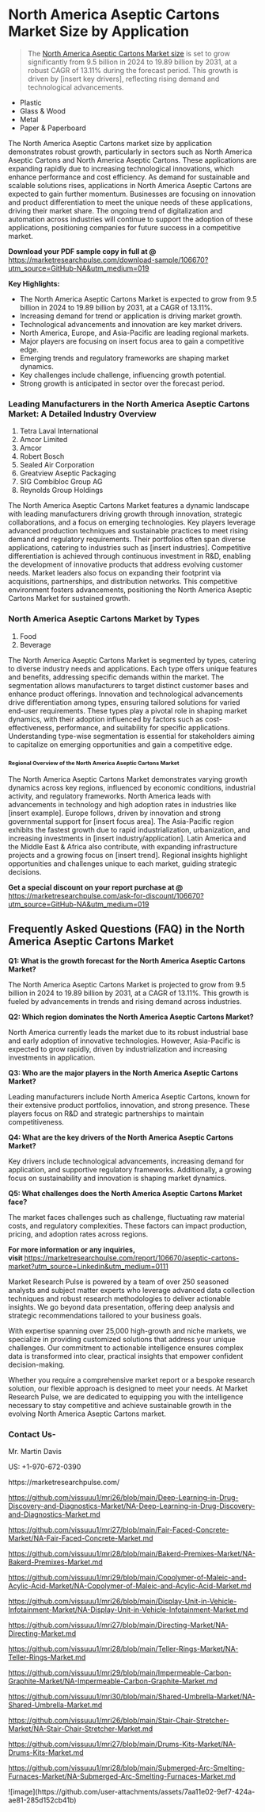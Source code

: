 <h1>North America Aseptic Cartons Market&nbsp;Size by Application</h1><blockquote><p>The <a href="https://marketresearchpulse.com/download-sample/106670?utm_source=GitHub-NA&amp;utm_medium=019">North America Aseptic Cartons Market size</a> is set to grow significantly from 9.5 billion in 2024 to 19.89 billion by 2031, at a robust CAGR of 13.11% during the forecast period. This growth is driven by [insert key drivers], reflecting rising demand and technological advancements.</p></blockquote><ul><li>Plastic<li> Glass & Wood<li> Metal<li> Paper & Paperboard</li></ul><p>The North America Aseptic Cartons market size by application demonstrates robust growth, particularly in sectors such as North America Aseptic Cartons and North America Aseptic Cartons. These applications are expanding rapidly due to increasing technological innovations, which enhance performance and cost efficiency. As demand for sustainable and scalable solutions rises, applications in North America Aseptic Cartons are expected to gain further momentum. Businesses are focusing on innovation and product differentiation to meet the unique needs of these applications, driving their market share. The ongoing trend of digitalization and automation across industries will continue to support the adoption of these applications, positioning companies for future success in a competitive market.</p><p><strong>Download your PDF sample copy in full at @ </strong><a href="https://marketresearchpulse.com/download-sample/106670?utm_source=GitHub-NA&amp;utm_medium=019">https://marketresearchpulse.com/download-sample/106670?utm_source=GitHub-NA&amp;utm_medium=019</a></p><p><strong>Key Highlights: </strong></p><ul><li>The North America Aseptic Cartons Market is expected to grow from 9.5 billion in 2024 to 19.89 billion by 2031, at a CAGR of 13.11%.</li><li>Increasing demand for trend or application is driving market growth.</li><li>Technological advancements and innovation are key market drivers.</li><li>North America, Europe, and Asia-Pacific are leading regional markets.</li><li>Major players are focusing on insert focus area to gain a competitive edge.</li><li>Emerging trends and regulatory frameworks are shaping market dynamics.</li><li>Key challenges include challenge, influencing growth potential.</li><li>Strong growth is anticipated in sector over the forecast period.</li></ul><h3>Leading Manufacturers in the North America Aseptic Cartons Market: A Detailed Industry Overview</h3><ol><li>Tetra Laval International</li><li>Amcor Limited</li><li>Amcor</li><li>Robert Bosch</li><li>Sealed Air Corporation</li><li>Greatview Aseptic Packaging</li><li>SIG Combibloc Group AG</li><li>Reynolds Group Holdings</li></ol><div class="flex max-w-full flex-col flex-grow"><div class="min-h-8 text-message flex w-full flex-col items-end gap-2 whitespace-normal break-words [.text-message+&amp;]:mt-5" dir="auto" data-message-author-role="assistant" data-message-id="fd8432e4-4910-450d-b182-61b7bfb0a01f" data-message-model-slug="gpt-4o"><div class="flex w-full flex-col gap-1 empty:hidden first:pt-[3px]"><div class="markdown prose w-full break-words dark:prose-invert light"><p>The North America Aseptic Cartons Market features a dynamic landscape with leading manufacturers driving growth through innovation, strategic collaborations, and a focus on emerging technologies. Key players leverage advanced production techniques and sustainable practices to meet rising demand and regulatory requirements. Their portfolios often span diverse applications, catering to industries such as [insert industries]. Competitive differentiation is achieved through continuous investment in R&amp;D, enabling the development of innovative products that address evolving customer needs. Market leaders also focus on expanding their footprint via acquisitions, partnerships, and distribution networks. This competitive environment fosters advancements, positioning the North America Aseptic Cartons Market for sustained growth.</p></div></div></div></div><h3>North America Aseptic Cartons Market by Types</h3><ol><li>Food<li> Beverage</li></ol><div class="flex max-w-full flex-col flex-grow"><div class="min-h-8 text-message flex w-full flex-col items-end gap-2 whitespace-normal break-words [.text-message+&amp;]:mt-5" dir="auto" data-message-author-role="assistant" data-message-id="084470be-0bb7-4664-bddf-5156b4f41249" data-message-model-slug="gpt-4o-mini"><div class="flex w-full flex-col gap-1 empty:hidden first:pt-[3px]"><div class="markdown prose w-full break-words dark:prose-invert light"><p>The North America Aseptic Cartons Market is segmented by types, catering to diverse industry needs and applications. Each type offers unique features and benefits, addressing specific demands within the market. The segmentation allows manufacturers to target distinct customer bases and enhance product offerings. Innovation and technological advancements drive differentiation among types, ensuring tailored solutions for varied end-user requirements. These types play a pivotal role in shaping market dynamics, with their adoption influenced by factors such as cost-effectiveness, performance, and suitability for specific applications. Understanding type-wise segmentation is essential for stakeholders aiming to capitalize on emerging opportunities and gain a competitive edge.</p></div></div></div></div><h3><span style="font-size: 11px;">Regional Overview of the North America Aseptic Cartons Market</span></h3><div class="flex max-w-full flex-col flex-grow"><div class="min-h-8 text-message flex w-full flex-col items-end gap-2 whitespace-normal break-words [.text-message+&amp;]:mt-5" dir="auto" data-message-author-role="assistant" data-message-id="e9038762-ce64-4e30-91c9-9bd413514231" data-message-model-slug="gpt-4o-mini"><div class="flex w-full flex-col gap-1 empty:hidden first:pt-[3px]"><div class="markdown prose w-full break-words dark:prose-invert light"><p>The North America Aseptic Cartons Market demonstrates varying growth dynamics across key regions, influenced by economic conditions, industrial activity, and regulatory frameworks. North America leads with advancements in technology and high adoption rates in industries like [insert example]. Europe follows, driven by innovation and strong governmental support for [insert focus area]. The Asia-Pacific region exhibits the fastest growth due to rapid industrialization, urbanization, and increasing investments in [insert industry/application]. Latin America and the Middle East &amp; Africa also contribute, with expanding infrastructure projects and a growing focus on [insert trend]. Regional insights highlight opportunities and challenges unique to each market, guiding strategic decisions.</p></div></div></div></div><p><strong>Get a special discount on your report purchase at @ </strong><a href="https://marketresearchpulse.com/ask-for-discount/106670?utm_source=GitHub-NA&amp;utm_medium=019">https://marketresearchpulse.com/ask-for-discount/106670?utm_source=GitHub-NA&amp;utm_medium=019</a></p><h2>Frequently Asked Questions (FAQ) in the North America Aseptic Cartons Market</h2><p><strong>Q1: What is the growth forecast for the North America Aseptic Cartons Market?</strong></p><p>The North America Aseptic Cartons Market is projected to grow from 9.5 billion in 2024 to 19.89 billion by 2031, at a CAGR of 13.11%. This growth is fueled by advancements in trends and rising demand across industries.</p><p><strong>Q2: Which region dominates the North America Aseptic Cartons Market?</strong></p><p>North America currently leads the market due to its robust industrial base and early adoption of innovative technologies. However, Asia-Pacific is expected to grow rapidly, driven by industrialization and increasing investments in application.</p><p><strong>Q3: Who are the major players in the North America Aseptic Cartons Market?</strong></p><p>Leading manufacturers include North America Aseptic Cartons, known for their extensive product portfolios, innovation, and strong presence. These players focus on R&amp;D and strategic partnerships to maintain competitiveness.</p><p><strong>Q4: What are the key drivers of the North America Aseptic Cartons Market?</strong></p><p>Key drivers include technological advancements, increasing demand for application, and supportive regulatory frameworks. Additionally, a growing focus on sustainability and innovation is shaping market dynamics.</p><p><strong>Q5: What challenges does the North America Aseptic Cartons Market face?</strong></p><p>The market faces challenges such as challenge, fluctuating raw material costs, and regulatory complexities. These factors can impact production, pricing, and adoption rates across regions.</p><p><strong>For more information or any inquiries, visit&nbsp;</strong><a href="https://marketresearchpulse.com/report/106670/aseptic-cartons-market?utm_source=Linkedin&utm_medium=0111">https://marketresearchpulse.com/report/106670/aseptic-cartons-market?utm_source=Linkedin&utm_medium=0111</a></p><p>Market Research Pulse is powered by a team of over 250 seasoned analysts and subject matter experts who leverage advanced data collection techniques and robust research methodologies to deliver actionable insights. We go beyond data presentation, offering deep analysis and strategic recommendations tailored to your business goals.</p><p>With expertise spanning over 25,000 high-growth and niche markets, we specialize in providing customized solutions that address your unique challenges. Our commitment to actionable intelligence ensures complex data is transformed into clear, practical insights that empower confident decision-making.</p><p>Whether you require a comprehensive market report or a bespoke research solution, our flexible approach is designed to meet your needs. At Market Research Pulse, we are dedicated to equipping you with the intelligence necessary to stay competitive and achieve sustainable growth in the evolving North America Aseptic Cartons market.</p><h3><strong>Contact Us-</strong></h3><p>Mr. Martin Davis</p><p>US: +1-970-672-0390</p><p>https://marketresearchpulse.com/</p><p><a href="https://github.com/vissuuu1/mri26/blob/main/Deep-Learning-in-Drug-Discovery-and-Diagnostics-Market/NA-Deep-Learning-in-Drug-Discovery-and-Diagnostics-Market.md">https://github.com/vissuuu1/mri26/blob/main/Deep-Learning-in-Drug-Discovery-and-Diagnostics-Market/NA-Deep-Learning-in-Drug-Discovery-and-Diagnostics-Market.md</a></p><p><a href="https://github.com/vissuuu1/mri27/blob/main/Fair-Faced-Concrete-Market/NA-Fair-Faced-Concrete-Market.md">https://github.com/vissuuu1/mri27/blob/main/Fair-Faced-Concrete-Market/NA-Fair-Faced-Concrete-Market.md</a></p><p><a href="https://github.com/vissuuu1/mri28/blob/main/Bakerd-Premixes-Market/NA-Bakerd-Premixes-Market.md">https://github.com/vissuuu1/mri28/blob/main/Bakerd-Premixes-Market/NA-Bakerd-Premixes-Market.md</a></p><p><a href="https://github.com/vissuuu1/mri29/blob/main/Copolymer-of-Maleic-and-Acylic-Acid-Market/NA-Copolymer-of-Maleic-and-Acylic-Acid-Market.md">https://github.com/vissuuu1/mri29/blob/main/Copolymer-of-Maleic-and-Acylic-Acid-Market/NA-Copolymer-of-Maleic-and-Acylic-Acid-Market.md</a></p><p><a href="https://github.com/vissuuu1/mri26/blob/main/Display-Unit-in-Vehicle-Infotainment-Market/NA-Display-Unit-in-Vehicle-Infotainment-Market.md">https://github.com/vissuuu1/mri26/blob/main/Display-Unit-in-Vehicle-Infotainment-Market/NA-Display-Unit-in-Vehicle-Infotainment-Market.md</a></p><p><a href="https://github.com/vissuuu1/mri27/blob/main/Directing-Market/NA-Directing-Market.md">https://github.com/vissuuu1/mri27/blob/main/Directing-Market/NA-Directing-Market.md</a></p><p><a href="https://github.com/vissuuu1/mri28/blob/main/Teller-Rings-Market/NA-Teller-Rings-Market.md">https://github.com/vissuuu1/mri28/blob/main/Teller-Rings-Market/NA-Teller-Rings-Market.md</a></p><p><a href="https://github.com/vissuuu1/mri29/blob/main/Impermeable-Carbon-Graphite-Market/NA-Impermeable-Carbon-Graphite-Market.md">https://github.com/vissuuu1/mri29/blob/main/Impermeable-Carbon-Graphite-Market/NA-Impermeable-Carbon-Graphite-Market.md</a></p><p><a href="https://github.com/vissuuu1/mri30/blob/main/Shared-Umbrella-Market/NA-Shared-Umbrella-Market.md">https://github.com/vissuuu1/mri30/blob/main/Shared-Umbrella-Market/NA-Shared-Umbrella-Market.md</a></p><p><a href="https://github.com/vissuuu1/mri26/blob/main/Stair-Chair-Stretcher-Market/NA-Stair-Chair-Stretcher-Market.md">https://github.com/vissuuu1/mri26/blob/main/Stair-Chair-Stretcher-Market/NA-Stair-Chair-Stretcher-Market.md</a></p><p><a href="https://github.com/vissuuu1/mri27/blob/main/Drums-Kits-Market/NA-Drums-Kits-Market.md">https://github.com/vissuuu1/mri27/blob/main/Drums-Kits-Market/NA-Drums-Kits-Market.md</a></p><p><a href="https://github.com/vissuuu1/mri28/blob/main/Submerged-Arc-Smelting-Furnaces-Market/NA-Submerged-Arc-Smelting-Furnaces-Market.md">https://github.com/vissuuu1/mri28/blob/main/Submerged-Arc-Smelting-Furnaces-Market/NA-Submerged-Arc-Smelting-Furnaces-Market.md</a></p>
![image](https://github.com/user-attachments/assets/7aa11e02-9ef7-424a-ae81-285d152cb41b)
